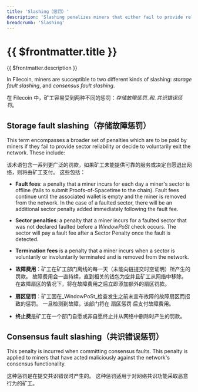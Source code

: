 ```yaml
---
title: 'Slashing（惩罚）'
description: 'Slashing penalizes miners that either fail to provide reliable uptime or act maliciously against the network.'
breadcrumb: 'Slashing'
---
```


# {{ $frontmatter.title }}

{{ $frontmatter.description }}

In Filecoin, miners are succeptible to two different kinds of slashing: _storage fault slashing_, and _consensus fault slashing_.

在 Filecoin 中，矿工容易受到两种不同的惩罚：_存储故障惩罚_和_共识错误惩罚_。

## Storage fault slashing（存储故障惩罚）

This term encompasses a broader set of penalties which are to be paid by miners if they fail to provide sector reliability or decide to voluntarily exit the network. These include:

该术语包含一系列更广泛的罚款，如果矿工未能提供可靠的服务或决定自愿退出网络，则将由矿工支付。 这些包括：

- **Fault fees**: a penalty that a miner incurs for each day a miner's sector is offline (fails to submit Proofs-of-Spacetime to the chain). Fault fees continue until the associated wallet is empty and the miner is removed from the network. In the case of a faulted sector, there will be an additional sector penalty added immediately following the fault fee.
- **Sector penalties**: a penalty that a miner incurs for a faulted sector that was not declared faulted before a _WindowPoSt_ check occurs. The sector will pay a fault fee after a Sector Penalty once the fault is detected.
- **Termination fees** is a penalty that a miner incurs when a sector is voluntarily or involuntarily terminated and is removed from the network.

- **故障费用**：矿工在矿工部门离线的每一天（未能向链提交时空证明）所产生的罚款。 故障费用会一直持续，直到相关的钱包为空并且矿工从网络中移除。 在故障扇区的情况下，将在故障费用之后立即添加额外的扇区罚款。
- **扇区惩罚**：矿工因在_WindowPoSt_检查发生之前未宣布故障的故障扇区而招致的惩罚。 一旦检测到故障，该部门将在 扇区惩罚 后支付故障费用。
- **终止费**是矿工在一个部门自愿或非自愿终止并从网络中删除时产生的罚款。

## Consensus fault slashing（共识错误惩罚）

This penalty is incurred when committing consensus faults. This penalty is applied to miners that have acted maliciously against the network's consensus functionality.

这种惩罚是在提交共识错误时产生的。 这种惩罚适用于对网络共识功能采取恶意行为的矿工。
